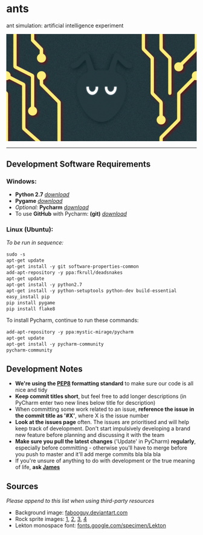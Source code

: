 # ants
ant simulation: artificial intelligence experiment

![c7ants](/ants/images/logos/logo01a2.jpg)

---

## Development Software Requirements

### Windows:

- **Python 2.7** *[download](https://www.python.org/ftp/python/2.7.12/python-2.7.12.msi)*
- **Pygame** *[download](http://pygame.org/ftp/pygame-1.9.1.win32-py2.7.msi)*
- *Optional:* **Pycharm** *[download](https://www.jetbrains.com/pycharm/download/download-thanks.html?platform=windows&code=PCC)*
- To use **GitHub** with Pycharm: **(git)** *[download](https://git-scm.com/download/win)*

### Linux (Ubuntu):

*To be run in sequence:*

    sudo -s
    apt-get update
    apt-get install -y git software-properties-common
    add-apt-repository -y ppa:fkrull/deadsnakes
    apt-get update
    apt-get install -y python2.7
    apt-get install -y python-setuptools python-dev build-essential
    easy_install pip
    pip install pygame
    pip install flake8
    
To install Pycharm, continue to run these commands:

    add-apt-repository -y ppa:mystic-mirage/pycharm
    apt-get update
    apt-get install -y pycharm-community
    pycharm-community

## Development Notes

- **We're using the [PEP8](https://www.python.org/dev/peps/pep-0008/) formatting standard** to make sure our code is all nice and tidy
- **Keep commit titles short**, but feel free to add longer descriptions (in PyCharm enter two new lines below title for description)
- When committing some work related to an issue, **reference the issue in the commit title as '#X'**, where X is the issue number
- **Look at the issues page** often. The issues are prioritised and will help keep track of development. Don't start impulsively developing a brand new feature before planning and discussing it with the team
- **Make sure you pull the latest changes** ('Update' in PyCharm) **regularly**, especially before committing - otherwise you'll have to merge before you push to master and it'll add merge commits bla bla bla
- If you're unsure of anything to do with development or the true meaning of life, **ask [James](https://github.com/jamesevickery)**

## Sources

_Please append to this list when using third-party resources_

- Background image: [fabooguy.deviantart.com](http://fabooguy.deviantart.com/art/Dirt-Ground-Texture-Tileable-2048x2048-441212191)
- Rock sprite images: [1](http://www.rocasa.es/), [2](http://ggyma.geo.ucm.es/docencia/MasterGeoBio/), [3](http://lascosasdejuampa1.blogspot.com/), [4](http://eldorado.webcubecms.net/products/stone/nationwide-profiles/top-rock/)
- Lekton monospace font: [fonts.google.com/specimen/Lekton](https://fonts.google.com/specimen/Lekton)
